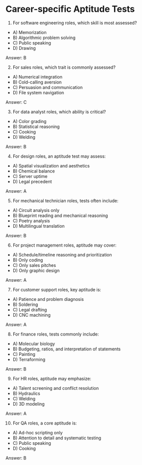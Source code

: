 # Career-specific Aptitude Tests

1) For software engineering roles, which skill is most assessed?

- A) Memorization
- B) Algorithmic problem solving
- C) Public speaking
- D) Drawing

Answer: B

2) For sales roles, which trait is commonly assessed?

- A) Numerical integration
- B) Cold-calling aversion
- C) Persuasion and communication
- D) File system navigation

Answer: C

3) For data analyst roles, which ability is critical?

- A) Color grading
- B) Statistical reasoning
- C) Cooking
- D) Welding

Answer: B

4) For design roles, an aptitude test may assess:

- A) Spatial visualization and aesthetics
- B) Chemical balance
- C) Server uptime
- D) Legal precedent

Answer: A

5) For mechanical technician roles, tests often include:

- A) Circuit analysis only
- B) Blueprint reading and mechanical reasoning
- C) Poetry analysis
- D) Multilingual translation

Answer: B

6) For project management roles, aptitude may cover:

- A) Schedule/timeline reasoning and prioritization
- B) Only coding
- C) Only sales pitches
- D) Only graphic design

Answer: A

7) For customer support roles, key aptitude is:

- A) Patience and problem diagnosis
- B) Soldering
- C) Legal drafting
- D) CNC machining

Answer: A

8) For finance roles, tests commonly include:

- A) Molecular biology
- B) Budgeting, ratios, and interpretation of statements
- C) Painting
- D) Terraforming

Answer: B

9) For HR roles, aptitude may emphasize:

- A) Talent screening and conflict resolution
- B) Hydraulics
- C) Welding
- D) 3D modeling

Answer: A

10) For QA roles, a core aptitude is:

- A) Ad-hoc scripting only
- B) Attention to detail and systematic testing
- C) Public speaking
- D) Cooking

Answer: B
